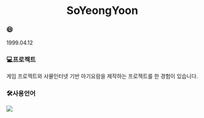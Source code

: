 <h1 align="center"> SoYeongYoon</h1>

<h3>😄</h3>
1999.04.12

<h3>💻프로젝트</h3>
게임 프로젝트와 사물인터넷 기반 아기요람을 제작하는 프로젝트를 한 경험이 있습니다.

<h3>🛠사용언어</h3>
<div>
  <img src="https://img.shields.io/badge/C++-00599C.svg?style=flat-squaret&logo=cplusplus&logoColor=white"/>
  <img src="https://img.shields.io/badge/C#-512BD4.svg?style=flat-square&logo=csharp&logoColor=white"/>
  <img alt="C#"src="https://img.shields.io/badge/C#-512BD4.svg?style=flat-square&logo=C#&logoColor=white"/>
  <img src="https://img.shields.io/badge/C#-512BD4?style=flat-square&logo=csharp&logoColor=white"/>
  <img src="https://img.shields.io/badge/C#-512BD4?style=flat-square&logo=C#&logoColor=white"/>
  <img src="https://img.shields.io/badge/Java-007396.svg?style=flat-square&logo=Java&logoColor=white"/>
</div>
